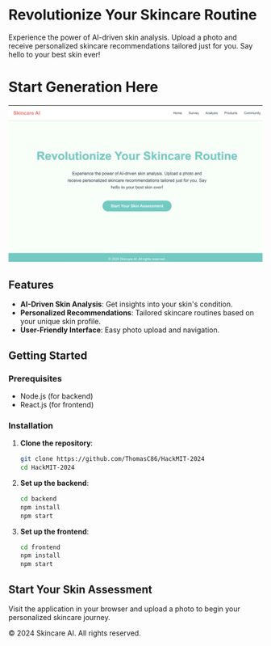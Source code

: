 # Revolutionize Your Skincare Routine

Experience the power of AI-driven skin analysis. Upload a photo and receive personalized skincare recommendations tailored just for you. Say hello to your best skin ever!

# Start Generation Here

![Skin Analysis Screenshot](screenshot/1.png)

## Features

- **AI-Driven Skin Analysis**: Get insights into your skin's condition.
- **Personalized Recommendations**: Tailored skincare routines based on your unique skin profile.
- **User-Friendly Interface**: Easy photo upload and navigation.

## Getting Started

### Prerequisites

- Node.js (for backend)
- React.js (for frontend)

### Installation

1. **Clone the repository**:

   ```bash
   git clone https://github.com/ThomasC86/HackMIT-2024
   cd HackMIT-2024
   ```

2. **Set up the backend**:

   ```bash
   cd backend
   npm install
   npm start
   ```

3. **Set up the frontend**:
   ```bash
   cd frontend
   npm install
   npm start
   ```

## Start Your Skin Assessment

Visit the application in your browser and upload a photo to begin your personalized skincare journey.

© 2024 Skincare AI. All rights reserved.
